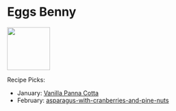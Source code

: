 # Eggs Benny

<img src="http://api.adorable.io/avatars/100/englishmuffin%40flavor.magazine" height="100" width="100" />

Recipe Picks:

- January: [Vanilla Panna Cotta](../recipe/jan/vanilla-panna-cotta.md)
- February: [asparagus-with-cranberries-and-pine-nuts](..app\recipe\feb\asparagus-with-cranberries-and-pine-nuts.md)
